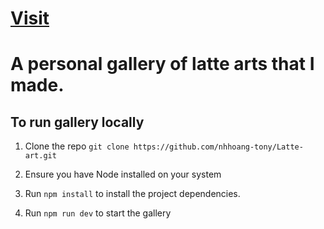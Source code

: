 # <a href="https://latteart.tonynguyen61.com" target="_blank" rel="noopener noreferrer">Visit</a>

# A personal gallery of latte arts that I made.

## To run gallery locally

1. Clone the repo `git clone https://github.com/nhhoang-tony/Latte-art.git`

2. Ensure you have Node installed on your system

3. Run `npm install` to install the project dependencies.

4. Run `npm run dev` to start the gallery
